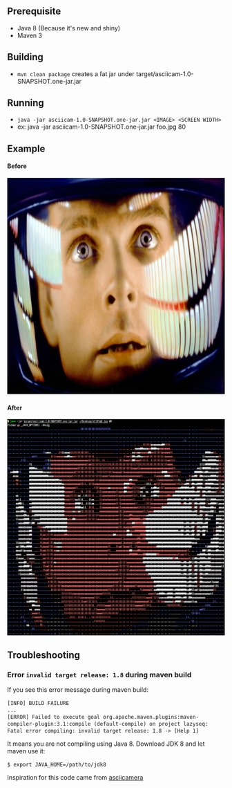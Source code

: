 ## Prerequisite

- Java 8 (Because it's new and shiny)
- Maven 3

## Building

- `mvn clean package` creates a fat jar under target/asciicam-1.0-SNAPSHOT.one-jar.jar

## Running

- `java -jar asciicam-1.0-SNAPSHOT.one-jar.jar <IMAGE> <SCREEN WIDTH>`
- ex: java -jar asciicam-1.0-SNAPSHOT.one-jar.jar foo.jpg 80

## Example

#### Before
<center><img src="/images/before.jpg" height="500px"/></center>

#### After
<center><img src="/images/after.jpg" height="500px"/></center>

## Troubleshooting

### Error `invalid target release: 1.8` during maven build

If you see this error message during maven build:

	[INFO] BUILD FAILURE
	...
	[ERROR] Failed to execute goal org.apache.maven.plugins:maven-compiler-plugin:3.1:compile (default-compile) on project lazyseq:
	Fatal error compiling: invalid target release: 1.8 -> [Help 1]

It means you are not compiling using Java 8. Download JDK 8 and let maven use it:

	$ export JAVA_HOME=/path/to/jdk8


Inspiration for this code came from [asciicamera](https://github.com/coding-with-craftsmen/asciicamera)